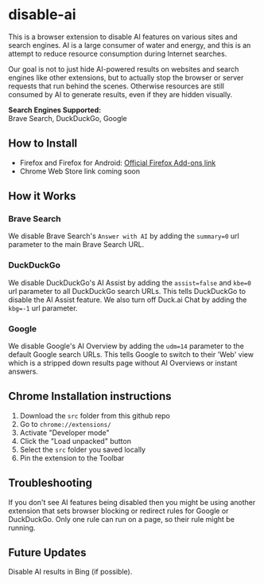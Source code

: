 # disable-ai
This is a browser extension to disable AI features on various sites and search engines. AI is a large consumer of water and energy, and this is an attempt to reduce resource consumption during Internet searches.

Our goal is not to just hide AI-powered results on websites and search engines like other extensions, but to actually stop the browser or server requests that run behind the scenes. Otherwise resources are still consumed by AI to generate results, even if they are hidden visually.

**Search Engines Supported:**  
Brave Search, DuckDuckGo, Google

## How to Install
- Firefox and Firefox for Android: [Official Firefox Add-ons link](https://addons.mozilla.org/en-US/firefox/addon/disable-ai/)
- Chrome Web Store link coming soon  

## How it Works

### Brave Search
We disable Brave Search's `Answer with AI` by adding the `summary=0` url parameter to the main Brave Search URL.

### DuckDuckGo
We disable DuckDuckGo's AI Assist by adding the `assist=false` and `kbe=0` url parameter to all DuckDuckGo search URLs. This tells DuckDuckGo to disable the AI Assist feature. We also turn off Duck.ai Chat by adding the `kbg=-1` url parameter.

### Google
We disable Google's AI Overview by adding the `udm=14` parameter to the default Google search URLs. This tells Google to switch to their 'Web' view which is a stripped down results page without AI Overviews or instant answers.

## Chrome Installation instructions
1. Download the `src` folder from this github repo
2. Go to `chrome://extensions/`
3. Activate "Developer mode"
4. Click the "Load unpacked" button
5. Select the `src` folder you saved locally
6. Pin the extension to the Toolbar

## Troubleshooting
If you don't see AI features being disabled then you might be using another extension that sets browser blocking or redirect rules for Google or DuckDuckGo. Only one rule can run on a page, so their rule might be running.

## Future Updates
Disable AI results in Bing (if possible).
